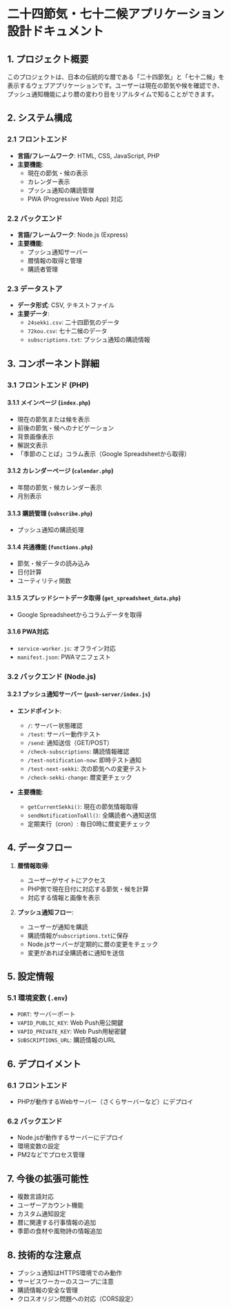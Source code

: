 # 二十四節気・七十二候アプリケーション 設計ドキュメント

## 1. プロジェクト概要

このプロジェクトは、日本の伝統的な暦である「二十四節気」と「七十二候」を表示するウェブアプリケーションです。ユーザーは現在の節気や候を確認でき、プッシュ通知機能により暦の変わり目をリアルタイムで知ることができます。

## 2. システム構成

### 2.1 フロントエンド

- **言語/フレームワーク**: HTML, CSS, JavaScript, PHP
- **主要機能**:
  - 現在の節気・候の表示
  - カレンダー表示
  - プッシュ通知の購読管理
  - PWA (Progressive Web App) 対応

### 2.2 バックエンド

- **言語/フレームワーク**: Node.js (Express)
- **主要機能**:
  - プッシュ通知サーバー
  - 暦情報の取得と管理
  - 購読者管理

### 2.3 データストア

- **データ形式**: CSV, テキストファイル
- **主要データ**:
  - `24sekki.csv`: 二十四節気のデータ
  - `72kou.csv`: 七十二候のデータ
  - `subscriptions.txt`: プッシュ通知の購読情報

## 3. コンポーネント詳細

### 3.1 フロントエンド (PHP)

#### 3.1.1 メインページ (`index.php`)
- 現在の節気または候を表示
- 前後の節気・候へのナビゲーション
- 背景画像表示
- 解説文表示
- 「季節のことば」コラム表示（Google Spreadsheetから取得）

#### 3.1.2 カレンダーページ (`calendar.php`)
- 年間の節気・候カレンダー表示
- 月別表示

#### 3.1.3 購読管理 (`subscribe.php`)
- プッシュ通知の購読処理

#### 3.1.4 共通機能 (`functions.php`)
- 節気・候データの読み込み
- 日付計算
- ユーティリティ関数

#### 3.1.5 スプレッドシートデータ取得 (`get_spreadsheet_data.php`)
- Google Spreadsheetからコラムデータを取得

#### 3.1.6 PWA対応
- `service-worker.js`: オフライン対応
- `manifest.json`: PWAマニフェスト

### 3.2 バックエンド (Node.js)

#### 3.2.1 プッシュ通知サーバー (`push-server/index.js`)
- **エンドポイント**:
  - `/`: サーバー状態確認
  - `/test`: サーバー動作テスト
  - `/send`: 通知送信（GET/POST）
  - `/check-subscriptions`: 購読情報確認
  - `/test-notification-now`: 即時テスト通知
  - `/test-next-sekki`: 次の節気への変更テスト
  - `/check-sekki-change`: 暦変更チェック

- **主要機能**:
  - `getCurrentSekki()`: 現在の節気情報取得
  - `sendNotificationToAll()`: 全購読者へ通知送信
  - 定期実行（cron）: 毎日0時に暦変更チェック

## 4. データフロー

1. **暦情報取得**:
   - ユーザーがサイトにアクセス
   - PHP側で現在日付に対応する節気・候を計算
   - 対応する情報と画像を表示

2. **プッシュ通知フロー**:
   - ユーザーが通知を購読
   - 購読情報が`subscriptions.txt`に保存
   - Node.jsサーバーが定期的に暦の変更をチェック
   - 変更があれば全購読者に通知を送信

## 5. 設定情報

### 5.1 環境変数 (`.env`)
- `PORT`: サーバーポート
- `VAPID_PUBLIC_KEY`: Web Push用公開鍵
- `VAPID_PRIVATE_KEY`: Web Push用秘密鍵
- `SUBSCRIPTIONS_URL`: 購読情報のURL

## 6. デプロイメント

### 6.1 フロントエンド
- PHPが動作するWebサーバー（さくらサーバーなど）にデプロイ

### 6.2 バックエンド
- Node.jsが動作するサーバーにデプロイ
- 環境変数の設定
- PM2などでプロセス管理

## 7. 今後の拡張可能性

- 複数言語対応
- ユーザーアカウント機能
- カスタム通知設定
- 暦に関連する行事情報の追加
- 季節の食材や風物詩の情報追加

## 8. 技術的な注意点

- プッシュ通知はHTTPS環境でのみ動作
- サービスワーカーのスコープに注意
- 購読情報の安全な管理
- クロスオリジン問題への対応（CORS設定）
